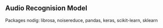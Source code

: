## Audio Recognision Model

Packages nodig: librosa, noisereduce, pandas, keras, scikit-learn, sklearn